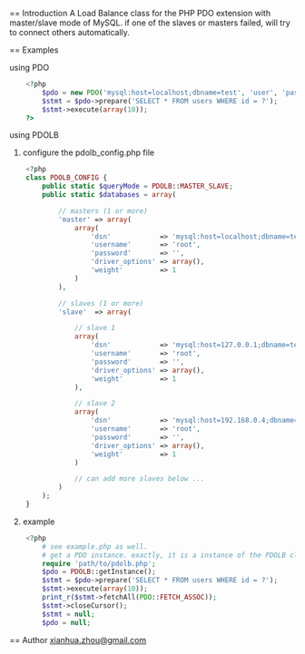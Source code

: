 == Introduction
A Load Balance class for the PHP PDO extension with master/slave mode of MySQL. if one of the slaves or masters failed, will try to connect others automatically.

== Examples

using PDO
```php
	<?php 
		$pdo = new PDO('mysql:host=localhost;dbname=test', 'user', 'pass');
		$stmt = $pdo->prepare('SELECT * FROM users WHERE id = ?');
		$stmt->execute(array(10));
	?>
```

using PDOLB
1. configure the pdolb_config.php file
```php
	<?php
	class PDOLB_CONFIG {
		public static $queryMode = PDOLB::MASTER_SLAVE;
		public static $databases = array(

			// masters (1 or more)
			'master' => array(
				array(
					'dsn'            => 'mysql:host=localhost;dbname=test',
					'username'       => 'root',
					'password'       => '',
					'driver_options' => array(),
					'weight'         => 1
				)
			),

			// slaves (1 or more)
			'slave'  => array(

				// slave 1
				array(
					'dsn'            => 'mysql:host=127.0.0.1;dbname=test',
					'username'       => 'root',
					'password'       => '',
					'driver_options' => array(),
					'weight'         => 1
				),

				// slave 2
				array(
					'dsn'            => 'mysql:host=192.168.0.4;dbname=test',
					'username'       => 'root',
					'password'       => '',
					'driver_options' => array(),
					'weight'         => 1
				)

				// can add more slaves below ...
			)
		);
	}
```

2. example
```php
	<?php
        # see example.php as well.
		# get a PDO instance. exactly, it is a instance of the PDOLB class, however,the PDOLB class extends the PDO class.
        require 'path/to/pdolb.php';
		$pdo = PDOLB::getInstance();
		$stmt = $pdo->prepare('SELECT * FROM users WHERE id = ?');
		$stmt->execute(array(10));
        print_r($stmt->fetchAll(PDO::FETCH_ASSOC));
        $stmt->closeCursor();
        $stmt = null;
        $pdo = null;
```

== Author
xianhua.zhou@gmail.com 
